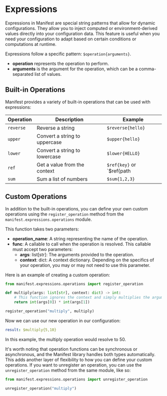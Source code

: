 # Expressions

Expressions in Manifest are special string patterns that allow for dynamic configurations. They allow you to inject computed or environment-derived values directly into your configuration data. This feature is useful when you need your configuration to adapt based on certain conditions or computations at runtime.

Expressions follow a specific pattern: `$operation{arguments}`.

- **operation** represents the operation to perform.
- **arguments** is the argument for the operation, which can be a comma-separated list of values.

## Built-in Operations

Manifest provides a variety of built-in operations that can be used with expressions:

| Operation 	| Description                   	| Example           	|
|-----------	|-------------------------------	|-------------------	|
| `reverse` 	| Reverse a string              	| `$reverse{hello}` 	|
| `upper`   	| Convert a string to uppercase 	| `$upper{hello}`   	|
| `lower`   	| Convert a string to lowercase 	| `$lower{HELLO}`   	|
| `ref`     	| Get a value from the context  	| `$ref{key}` or `$ref{path|key}`  	|
| `sum`     	| Sum a list of numbers         	| `$sum{1,2,3}`     	|


## Custom Operations

In addition to the built-in operations, you can define your own custom operations using the `register_operation` method from the `manifest.expressions.operations` module.

This function takes two parameters:

- **operation_name**: A string representing the name of the operation.
- **func**: A callable to call when the operation is resolved. This callable must accept two parameters:
    - **args**: list[str]: The arguments provided to the operation.
    - **context**: dict: A context dictionary. Depending on the specifics of your operation, you may or may not need to use this parameter.

Here is an example of creating a custom operation:

```python
from manifest.expressions.operations import register_operation

def multiply(args: list[str], context: dict) -> int:
    # This function ignores the context and simply multiplies the arguments.
    return int(args[0]) * int(args[1])

register_operation("multiply", multiply)
```

Now we can use our new operation in our configuration:

```yaml
result: $multiply{5,10}
```

In this example, the multiply operation would resolve to 50.

It's worth noting that operation functions can be synchronous or asynchronous, and the Manifest library handles both types automatically. This adds another layer of flexibility to how you can define your custom operations. If you want to unregister an operation, you can use the `unregister_operation` method from the same module, like so:

```python
from manifest.expressions.operations import unregister_operation

unregister_operation("multiply")
```